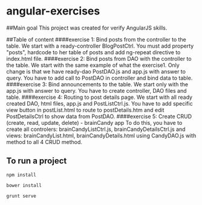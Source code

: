 angular-exercises
===================
##Main goal
This project was created for verify AngularJS skills.

##Table of content
####exercise 1: Bind posts from the controller to the table.
We start with a ready-controller BlogPostCtrl. You must add property "posts", hardcode to her table of posts and add ng-repeat directive to index.html file.
####exercise 2: Bind posts from DAO with the controller to the table.
We start with the same example of what the exercise1. Only change is that we have ready-dao PostDAO.js and app.js with answer to query. You have to add call to PostDAO in controller and bind data to table.
####exercise 3: Bind announcements to the table.
We start only with the app.js with answer to query. You have to create controller, DAO files and table.
####exercise 4: Routing to post details page.
We start with all ready created DAO, html files, app.js and PostListCtrl.js. You have to add specific view button in postList.html to route to postDetails.htm and edit PostDetailsCtrl to show data from PostDAO.
####exercise 5: Create CRUD (create, read, update, delete) - brainCandy app
To do this, you have to create all controlers: brainCandyListCtrl.js, brainCandyDetailsCtrl.js and views: brainCandyList.html, brainCandyDetails.html using CandyDAO.js with method to all 4 CRUD method.


## To run a project
<pre><code>npm install </code></pre>
<pre><code>bower install</code></pre>
<pre><code>grunt serve </code></pre>
